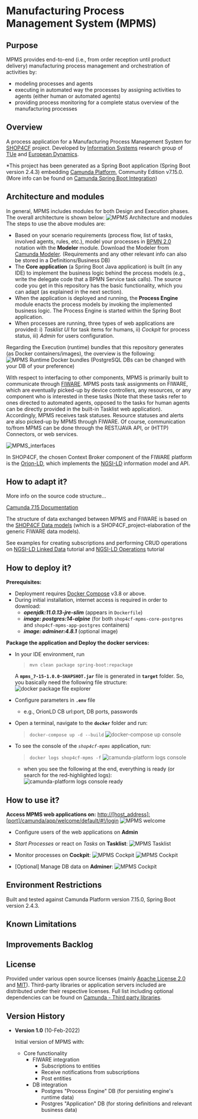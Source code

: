 ﻿# Manufacturing Process Management System (MPMS)

## Purpose

MPMS provides end-to-end (i.e., from order reception until product delivery) manufacturing process management and orchestration of activities by:

 - modeling processes and agents
 - executing in automated way the processes by assigning activities to agents (either human or automated agents)
 - providing process monitoring for a complete status overview of the manufacturing processes

## Overview
A process application for a Manufacturing Process Management System for [SHOP4CF](https://www.shop4cf.eu/) project.
Developed by [Information Systems](https://www.tue.nl/en/research/research-groups/industrial-engineering/information-systems-ieis/) research group of [TUe](https://www.tue.nl/en/) and [European Dynamics](https://www.eurodyn.com/).

*This project has been generated as a Spring Boot application (Spring Boot version 2.4.3) embedding [Camunda Platform](https://camunda.com/products/camunda-platform/), Community Edition v7.15.0. 
(More info can be found on [Camunda Spring Boot Integration](https://docs.camunda.org/manual/7.15/user-guide/spring-boot-integration//))

## Architecture and modules
In general, MPMS includes modules for both Design and Execution phases. The overall architecture is shown below: 
![MPMS Architecture and modules](https://surfdrive.surf.nl/files/index.php/s/7H1p1Kf9VsFq6g1/download)	The steps to use the above modules are:

 - Based on your scenario requirements (process flow, list of tasks, involved agents, rules, etc.), model your processes in [BPMN 2.0](https://surfdrive.surf.nl/files/index.php/s/7H1p1Kf9VsFq6g1) notation with the **Modeler** module. Download the Modeler from [Camunda Modeler](https://camunda.com/download/modeler/).
 (Requirements and any other relevant info can also be stored in a Definitions/Business DB)
 - The **Core application** (a Spring Boot Java application) is built (in any IDE) to implement the business logic behind the process models (e.g., write the delegate code that a BPMN Service task calls). 
 The source code you get in this repository has the basic functionality, which you can adapt (as explained in the next section). 
 - When the application is deployed and running, the **Process Engine** module enacts the process models by invoking the implemented business logic. The Process Engine is started within the Spring Boot application.
 - When processes are running, three types of web applications are provided: i) *Tasklist UI* for task items for humans, ii) *Cockpit* for process status, iii) *Admin* for users configuration.

Regarding the Execution (runtime) bundles that this repository generates (as Docker containers/images), the overview is the following:![MPMS Runtime Docker bundles](https://surfdrive.surf.nl/files/index.php/s/cJwQP3MFfUNDguY/download) (PostgreSQL DBs can be changed with your DB of your preference)

With respect  to interfacing to other components, MPMS is primarily built to communicate through [FIWARE](https://www.fiware.org/). MPMS posts task assignments on FIWARE, which are eventually picked-up by device controllers, any resources, or any component who is interested in these tasks (Note that these tasks refer to ones directed to automated agents, opposed to the tasks for human agents can be directly provided in the built-in Tasklist web application). Accordingly, MPMS receives task statuses. Resource statuses and alerts are also picked-up by MPMS through FIWARE.
Of course, communication to/from MPMS can be done through the REST/JAVA API, or (HTTP) Connectors, or web services. 

 ![MPMS_interfaces](https://surfdrive.surf.nl/files/index.php/s/0hPc0IzQ1Q035jA/download)

In SHOP4CF, the chosen Context Broker component of the FIWARE platform is the [Orion-LD](https://github.com/FIWARE/context.Orion-LD), which implements the [NGSI-LD](https://en.wikipedia.org/wiki/NGSI-LD) information model and API. 

## How to adapt it?

More info on the source code structure...

[Camunda 7.15 Documentation](https://docs.camunda.org/manual/7.15/introduction/)

The structure of data exchanged between MPMS and FIWARE is based on the [SHOP4CF Data models](https://shop4cf.github.io/data-models/) (which is a SHOP4CF_project-elaboration of the generic FIWARE data models).

See examples for creating subscriptions and performing CRUD operations on
[NGSI-LD Linked Data](https://documenter.getpostman.com/view/513743/SVYjSMgh) tutorial and [NGSI-LD Operations](https://documenter.getpostman.com/view/513743/TVCb5B6F) tutorial


## How to deploy it?

**Prerequisites:**
 - Deployment requires [Docker Compose](https://docs.docker.com/compose/install/) v3.8 or above.
 - During initial installation, internet access is required in order to download:
	 - ***openjdk:11.0.13-jre-slim***  (appears in `Dockerfile`)
	 - ***image: postgres:14-alpine***  (for both `shop4cf-mpms-core-postgres` and `shop4cf-mpms-app-postgres` containers)
	 - ***image: adminer:4.8.1*** (optional image)


**Package the application and Deploy the docker services:**
 - In your IDE environment, run
	> `mvn clean package spring-boot:repackage`
 
	A **`mpms_7-15-1.0.0-SNAPSHOT.jar`**  file is generated in **`target`** folder.
	So, you basically need the following file structure: 
![docker package file explorer](https://surfdrive.surf.nl/files/index.php/s/sv1Unera5sZwOtY/download)
 - Configure parameters in **`.env`** file
	 - e.g., OrionLD CB url:port, DB ports, passwords
 - Open a terminal, navigate to the **`docker`** folder and run:
	> `docker-compose up -d --build`
![docker-compose up console](https://surfdrive.surf.nl/files/index.php/s/oXUH6icbvH6z56w/download)
 - To see the console of the *`shop4cf-mpms`* application, run:
	> `docker logs shop4cf-mpms -f`
	![camunda-platform logs console](https://surfdrive.surf.nl/files/index.php/s/iE1n0PkpUP4nGHs/download)
	 - when you see the following at the end, everything is ready (or search for the red-highlighted logs):
	 ![camunda-platform logs console ready](https://surfdrive.surf.nl/files/index.php/s/A7k5683H19F5d81/download)

## How to use it?

**Access MPMS web applications on:**
[http://\[host_address\]:\[port\]/camunda/app/welcome/default/#!/login](http://%5Bhost_address%5D:%5Bport%5D/camunda/app/welcome/default/#!/login)
![MPMS welcome](https://surfdrive.surf.nl/files/index.php/s/yynJ1lijOD7xCF1/download)

 - Configure users of the web applications on **Admin**
 - *Start Processes* or react on *Tasks* on **Tasklist**:
![MPMS Tasklist](https://surfdrive.surf.nl/files/index.php/s/ohMYfdjCTrBSoxu/download)

 - Monitor processes on **Cockpit**:
 ![MPMS Cockpit](https://surfdrive.surf.nl/files/index.php/s/4PajvrZfOwrYYY9/download)
 ![MPMS Cockpit](https://surfdrive.surf.nl/files/index.php/s/NqztPQ9G1h94xSG/download)
 - [Optional] Manage DB data on **Adminer**:
 ![MPMS Cockpit](https://surfdrive.surf.nl/files/index.php/s/RDZNATlSUFkF383/download)

## Environment Restrictions
Built and tested against Camunda Platform version 7.15.0, Spring Boot version 2.4.3.

## Known Limitations

## Improvements Backlog

## License
Provided under various open source licenses (mainly [Apache License 2.0](http://www.apache.org/licenses/LICENSE-2.0.html) and [MIT](http://opensource.org/licenses/MIT)). Third-party libraries or application servers included are distributed under their respective licenses. Full list including optional dependencies can be found on [Camunda - Third party libraries](https://docs.camunda.org/manual/7.15/introduction/third-party-libraries/).

## Version History
	 
- **Version 1.0** (10-Feb-2022)
       
    Initial version of MPMS with:
	 - Core functionality
	    - FIWARE  integration
		    - Subscriptions to entities
		    - Receive notifications from subscriptions
		    - Post entities
	    - DB integration
		    - Postgres "Process Engine" DB (for persisting engine's runtime data)
		    - Postgres "Application" DB (for storing definitions and relevant business data)


